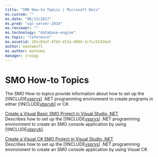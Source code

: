 ```yaml
---
title: "SMO How-to Topics | Microsoft Docs"
ms.custom: ""
ms.date: "06/13/2017"
ms.prod: "sql-server-2014"
ms.reviewer: ""
ms.technology: "database-engine"
ms.topic: "reference"
ms.assetid: 201c83af-47b3-413a-8909-3c7cc5142be5
author: mashamsft
ms.author: mathoma
manager: craigg
---
```

# SMO How-to Topics
  The SMO How-to topics provide information about how to set up the [!INCLUDE[vsprvs](../../includes/vsprvs-md.md)] .NET programming environment to create programs in either [!INCLUDE[vbprvb](../../includes/vbprvb-md.md)] or C#.  
  
 [Create a Visual Basic SMO Project in Visual Studio .NET](../../../2014/database-engine/dev-guide/create-a-visual-basic-smo-project-in-visual-studio-net.md)  
 Describes how to set up the [!INCLUDE[vsprvs](../../includes/vsprvs-md.md)] .NET programming environment to create an SMO console application by using [!INCLUDE[vbprvb](../../includes/vbprvb-md.md)].  
  
 [Create a Visual C&#35; SMO Project in Visual Studio .NET](../../relational-databases/server-management-objects-smo/how-to-create-a-visual-csharp-smo-project-in-visual-studio-net.md)  
 Describes how to set up the [!INCLUDE[vsprvs](../../includes/vsprvs-md.md)] .NET programming environment to create an SMO console application by using Visual C#.  
  
  
